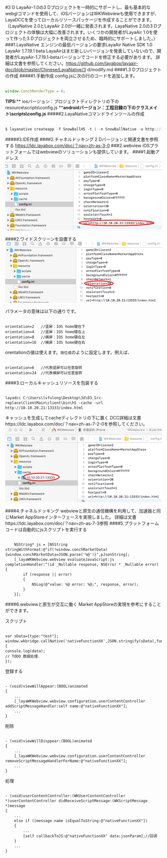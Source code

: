 #3 D
LayaAir-1.0の3 Dプロジェクトを一時的にサポートし、最も基本的なwebglコマンドを使用して、iOSバージョンはWKWebviewも使用できますが、LayaDCCを使ってローカルリソースパッケージを作成することができます。（LayaNative 2.0とLayaAir 2.0が一緒に発表されます。LayaNative 2.0の3 Dプロジェクトの体験は大幅に改善されます。いくつかの開発者がLayaAir 1.0を使って作った3 Dプロジェクトを両立させるため、臨時的にサポートしました。）
###1.LayaNative
エンジンの最低バージョンの要求LayaAir Native SDK 1.0 LayaAir 1.7.19.1 beta
LayaAirはまだ新しいバージョンを発表していないので、開発者がLayaAir-1.7.19.1-betaバージョンでコードを修正する必要があります。
詳細は文書を参照してください。https://github.com/layabox/layaair-doc/blob/master/Chinese/LayaNative/3 d/modify.md
####1.3 Dプロジェクトの作成
#####1.手動作成
config.jsに次の行のコードを追加します。

```javascript

window.ConchRenderType = 6;
```

**TIPS:****
iosバージョン：プロジェクトディレクトリの下のresource\scripts\config.js
****androidバージョン：工程目録の下のクラスメイト\scripts\config.js**
#####2.LayaNativeコマンドラインツールの作成

```javascript

$ layanative createapp -f SnowBallH5 -t 1 -n SnowBallNative -u http://10.10.20.102:8899/index.html -v v0.9.5 -d 3D
```

#####3.IDE作成
####2.チャネルドッキング
2 Dバージョンと関連文書を参照する
https://ldc.layabox.com/doc/？nav=zh-as-3-0
###2.webview
iOSプラットフォームではwebviewのソリューションも提供しています。
####1.起動アドレス
![图1](img/1.png)  

####2.ワイドスクリーンを設置する
![图1](img/2.png)  

パラメータの意味は以下の通りです。

```

orientation=2   //竖屏：IOS home键在下   
orientation=4   //竖屏：IOS home键在上   
orientation=8   //横屏：IOS home键在左   
orientation=16  //横屏：IOS home键在右   
```

orentationの値は使えます。`按位或`のように設定します。例えば、

```

orientation=6   //代表竖屏可以任意旋转  
orientation=24  //代表横屏可以任意旋转  
```

####3.ローカルキャッシュリソースを包装する

```

layadcc C:\Users\lvfulong\Desktop\3d\03_Src-replace\ClientMain\client\bin\h5 -cache -url http://10.10.20.21:13333/index.html
```

キャッシュを生成してcacheディレクトリの下に置く
DCC詳細は文書https://ldc.layabox.com/doc/？nav=zh-as-7-2-0を参照してください。
![图1](img/3.png) 



####4.チャネルドッキング
webviewと原生の通信機構を利用して、加速器と同じMarket AppStoreインターフェースを実現しました。
詳細は文書https://ldc.layabox.com/doc/？nav=zh-as-7-3参照
####5.プラットフォームコードは自動的にjsスクリプトを実行する

```

    NSString* js = [NSString stringWithFormat:@"if(!window.conchMarketData){window.conchMarketData=JSON.parse('%@')}",pJsonString];
    [_layaWKWebview.webview evaluateJavaScript:js completionHandler:^(id _Nullable response, NSError * _Nullable error) {
        if (response || error)
        {
            NSLog(@"value: %@ error: %@;", response, error);
        }
    }];
```

####6.webviewと原生が交互に働く
Market AppStoreの実現を参考にすることができます。

スクリプト

```

var sData={type:"test"};
window.wkbridge.callNative('nativeFunctionXX',JSON.stringify(sData),function(data){
console.log(data);
// TODO 数据处理.
});
```


登録する

```

- (void)viewWillAppear:(BOOL)animated
{
    ...
    [_layaWKWebview.webview.configuration.userContentController addScriptMessageHandler:self name:@"nativeFunctionXX"];
    ...
}
```

削除

```

- (void)viewWillDisppear:(BOOL)animated
{
    ...
    [_layaWKWebview.webview.configuration.userContentController removeScriptMessageHandlerForName:@"nativeFunctionXX"];
    ...
}
```

処理

```

- (void)userContentController:(WKUserContentController *)userContentController didReceiveScriptMessage:(WKScriptMessage *)message
{
    ...
    else if ([message.name isEqualToString:@"nativeFunctionXX"])
    {
        ...
        [self callbackToJS:@"nativeFunctionXX" data:jsonParam];//回调
    }
    ...
}
```

